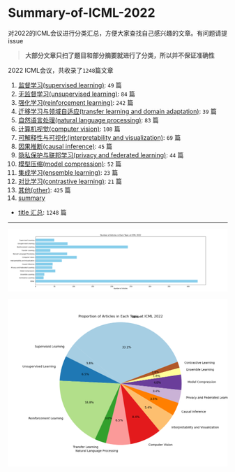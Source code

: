 # Summary-of-ICML-2022

对2022的ICML会议进行分类汇总，方便大家查找自己感兴趣的文章。有问题请提issue

> **大部分文章只扫了题目和部分摘要就进行了分类，所以并不保证准确性**

2022 ICML会议，共收录了`1248`篇文章

1. [监督学习(supervised learning)](1.监督学习.md): `49` 篇
2. [无监督学习(unsupervised learning)](2.无监督学习.md): `84` 篇
3. [强化学习(reinforcement learning)](3.强化学习.md): `242` 篇
4. [迁移学习与领域自适应(transfer learning and domain adaptation)](4.迁移学习与领域自适应.md): `39` 篇
5. [自然语言处理(natural language processing)](5.自然语言处理.md): `83` 篇
6. [计算机视觉(computer vision)](6.计算机视觉.md): `108` 篇
7. [可解释性与可视化(interpretability and visualization)](7.可解释性与可视化.md): `69` 篇
8. [因果推断(causal inference)](8.因果推断.md): `45` 篇
9. [隐私保护与联邦学习(privacy and federated learning)](9.隐私保护与联邦学习.md): `44` 篇
10. [模型压缩(model compression)](10.模型压缩.md): `52` 篇
11. [集成学习(ensemble learning)](11.集成学习.md): `23` 篇
12. [对比学习(contrastive learning)](12.对比学习.md): `21` 篇
13. [其他(other)](13.其他.md): `425` 篇
14. [summary](summary.md)

- [title 汇总](title汇总.md): `1248` 篇

------------------------------------------------------------------

![](imgs/Figure_1.png)

![](imgs/Figure_2.png)